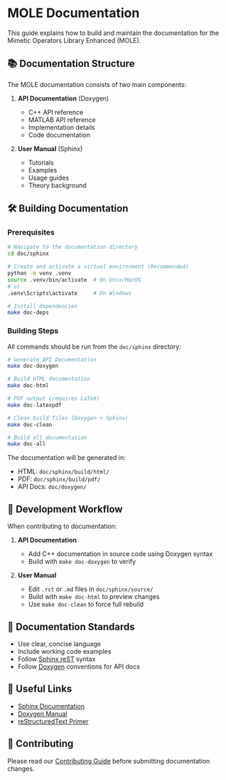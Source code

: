 # MOLE Documentation

This guide explains how to build and maintain the documentation for the Mimetic Operators Library Enhanced (MOLE).

## 📚 Documentation Structure

The MOLE documentation consists of two main components:

1. **API Documentation** (Doxygen)
   - C++ API reference
   - MATLAB API reference
   - Implementation details
   - Code documentation

2. **User Manual** (Sphinx)
   - Tutorials
   - Examples
   - Usage guides
   - Theory background

## 🛠️ Building Documentation

### Prerequisites

```bash
# Navigate to the documentation directory
cd doc/sphinx

# Create and activate a virtual environment (Recommended)
python -m venv .venv
source .venv/bin/activate  # On Unix/MacOS
# or
.venv\Scripts\activate     # On Windows

# Install dependencies
make doc-deps
```

### Building Steps

All commands should be run from the `doc/sphinx` directory:

```bash
# Generate API Documentation
make doc-doxygen

# Build HTML documentation
make doc-html

# PDF output (requires LaTeX)
make doc-latexpdf

# Clean build files (Doxygen + Sphinx)
make doc-clean

# Build all documentation
make doc-all
```

The documentation will be generated in:
- HTML: `doc/sphinx/build/html/`
- PDF: `doc/sphinx/build/pdf/`
- API Docs: `doc/doxygen/`

## 🔄 Development Workflow

When contributing to documentation:

1. **API Documentation**
   - Add C++ documentation in source code using Doxygen syntax
   - Build with `make doc-doxygen` to verify

2. **User Manual**
   - Edit `.rst` or `.md` files in `doc/sphinx/source/`
   - Build with `make doc-html` to preview changes
   - Use `make doc-clean` to force full rebuild

## 📖 Documentation Standards

- Use clear, concise language
- Include working code examples
- Follow [Sphinx reST](https://www.sphinx-doc.org/en/master/usage/restructuredtext/basics.html) syntax
- Follow [Doxygen](https://www.doxygen.nl/manual/docblocks.html) conventions for API docs

## 🔗 Useful Links

- [Sphinx Documentation](https://www.sphinx-doc.org/)
- [Doxygen Manual](https://www.doxygen.nl/manual/)
- [reStructuredText Primer](https://www.sphinx-doc.org/en/master/usage/restructuredtext/basics.html)

## 🤝 Contributing

Please read our [Contributing Guide](../../CONTRIBUTING.md) before submitting documentation changes.